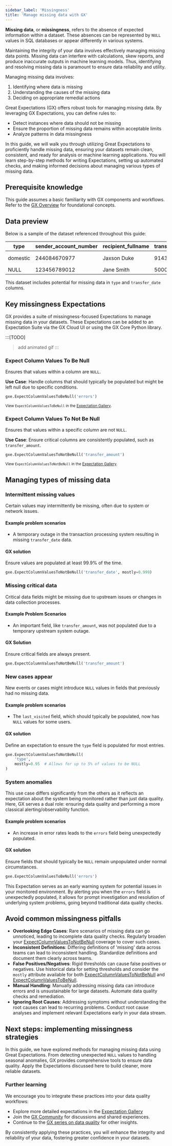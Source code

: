 ```yaml
---
sidebar_label: 'Missingness'
title: 'Manage missing data with GX'
---
```



**Missing data**, or **missingness**, refers to the absence of expected information within a dataset. These absences can be represented by `NULL` values in SQL databases or appear differently in various systems.

Maintaining the integrity of your data involves effectively managing missing data points. Missing data can interfere with calculations, skew reports, and produce inaccurate outputs in machine learning models. Thus, identifying and resolving missing data is paramount to ensure data reliability and utility.

Managing missing data involves:

1. Identifying where data is missing
2. Understanding the causes of the missing data
3. Deciding on appropriate remedial actions

Great Expectations (GX) offers robust tools for managing missing data. By leveraging GX Expectations, you can define rules to:

- Detect instances where data should not be missing
- Ensure the proportion of missing data remains within acceptable limits
- Analyze patterns in data missingness

In this guide, we will walk you through utilizing Great Expectations to proficiently handle missing data, ensuring your datasets remain clean, consistent, and ready for analysis or machine learning applications. You will learn step-by-step methods for writing Expectations, setting up automated checks, and making informed decisions about managing various types of missing data.

## Prerequisite knowledge

This guide assumes a basic familiarity with GX components and workflows. Refer to the [GX Overview](/core/introduction/gx_overview.md) for foundational concepts.

## Data preview

Below is a sample of the dataset referenced throughout this guide:

| type     | sender_account_number  | recipient_fullname | transfer_amount | transfer_date       | errors |
|----------|------------------------|--------------------|-----------------|---------------------|--------|
| domestic | 244084670977           | Jaxson Duke        | 9143.40         | 2024-05-01 01:12    | NULL   |
| NULL     | 123456789012           | Jane Smith         | 5000.00         | NULL                | NULL   |

This dataset includes potential for missing data in `type` and `transfer_date` columns.

## Key missingness Expectations

GX provides a suite of missingness-focused Expectations to manage missing data in your datasets. These Expectations can be added to an Expectation Suite via the GX Cloud UI or using the GX Core Python library.


:::[TODO]
> add animated gif
:::

### Expect Column Values To Be Null

Ensures that values within a column are `NULL`.

**Use Case**: Handle columns that should typically be populated but might be left null due to specific conditions.

```python title="" name="docs/docusaurus/docs/reference/learn/data_quality_use_cases/missingness_resources/missingness_expectations.py ExpectColumnValuesToBeNull"
gxe.ExpectColumnValuesToBeNull('errors')
```

<sup>View `ExpectColumnValuesToBeNull` in the [Expectation Gallery](https://greatexpectations.io/expectations/expect_column_values_to_be_null).</sup>

### Expect Column Values To Not Be Null

Ensures that values within a specific column are not `NULL`.

**Use Case**: Ensure critical columns are consistently populated, such as `transfer_amount`.

```python title="Python" name="docs/docusaurus/docs/reference/learn/data_quality_use_cases/missingness_resources/missing_expectations.py ExpectColumnValuesToNotBeNull"
gxe.ExpectColumnValuesToNotBeNull('transfer_amount')
```

<sup>View `ExpectColumnValuesToNotBeNull` in the [Expectation Gallery](https://greatexpectations.io/expectations/expect_column_values_to_not_be_null).</sup>

## Managing types of missing data

### Intermittent missing values

Certain values may intermittently be missing, often due to system or network issues.

#### Example problem scenarios
- A temporary outage in the transaction processing system resulting in missing `transfer_date` data.

#### GX solution
Ensure values are populated at least 99.9% of the time.

```python title="" name="docs/docusaurus/docs/reference/learn/data_quality_use_cases/missingness_resources/missingness_expectations.py intermittent_missing_values"
gxe.ExpectColumnValuesToNotBeNull('transfer_date', mostly=0.999)
```

### Missing critical data

Critical data fields might be missing due to upstream issues or changes in data collection processes.

#### Example Problem Scenarios
- An important field, like `transfer_amount`, was not populated due to a temporary upstream system outage.

#### GX Solution
Ensure critical fields are always present.

```python title="" name="docs/docusaurus/docs/reference/learn/data_quality_use_cases/missingness_resources/missingness_expectations.py missing_critical_data"
gxe.ExpectColumnValuesToNotBeNull('transfer_amount')
```

### New cases appear

New events or cases might introduce `NULL` values in fields that previously had no missing data.

#### Example problem scenarios
- The `last_visited` field, which should typically be populated, now has `NULL` values for some users.

#### GX solution
Define an expectation to ensure the `type` field is populated for most entries.

```python title="" name="docs/docusaurus/docs/reference/learn/data_quality_use_cases/missingness_resources/missingness_expectations.py new_cases_appear"
gxe.ExpectColumnValuesToNotBeNull(
    'type',
    mostly=0.95  # Allows for up to 5% of values to be NULL
)
```

### System anomalies

This use case differs significantly from the others as it reflects an expectation about the system being monitored rather than just data quality. Here, GX serves a dual role: ensuring data quality and performing a more classical alerting/observability function.

#### Example problem scenarios
- An increase in error rates leads to the `errors` field being unexpectedly populated.

#### GX solution
Ensure fields that should typically be `NULL` remain unpopulated under normal circumstances.

```python title="" name="docs/docusaurus/docs/reference/learn/data_quality_use_cases/missingness_resources/missingness_expectations.py system_anomalies"
gxe.ExpectColumnValuesToBeNull('errors')
```

This Expectation serves as an early warning system for potential issues in your monitored environment. By alerting you when the `errors` field is unexpectedly populated, it allows for prompt investigation and resolution of underlying system problems, going beyond traditional data quality checks.

## Avoid common missingness pitfalls

- **Overlooking Edge Cases**: Rare scenarios of missing data can go unnoticed, leading to incomplete data quality checks. Regularly broaden your [ExpectColumnValuesToNotBeNull](#expect-column-values-to-not-be-null) coverage to cover such cases.
- **Inconsistent Definitions**: Differing definitions of 'missing' data across teams can lead to inconsistent handling. Standardize definitions and document them clearly across teams.
- **False Positives/Negatives**: Rigid thresholds can cause false positives or negatives. Use historical data for setting thresholds and consider the `mostly` attribute available for both [ExpectColumnValuesToNotBeNull](#expect-column-values-to-not-be-null) and [ExpectColumnValuesToBeNull](#expect-column-values-to-be-null).
- **Manual Handling**: Manually addressing missing data can introduce errors and is unsustainable for large datasets. Automate data quality checks and remediation.
- **Ignoring Root Causes**: Addressing symptoms without understanding the root causes can lead to recurring problems. Conduct root cause analyses and implement relevant Expectations early in your data stream.

## Next steps: implementing missingness strategies

In this guide, we have explored methods for managing missing data using Great Expectations. From detecting unexpected `NULL` values to handling seasonal anomalies, GX provides comprehensive tools to ensure data quality. Apply the Expectations discussed here to build cleaner, more reliable datasets.

### Further learning

We encourage you to integrate these practices into your data quality workflows:

- Explore more detailed expectations in the [Expectation Gallery](https://greatexpectations.io/expectations/)
- Join the [GX Community](https://discourse.greatexpectations.io/c/share/18) for discussions and shared experiences.
- Continue to the [GX series on data quality](#) for other insights.

By consistently applying these practices, you will enhance the integrity and reliability of your data, fostering greater confidence in your datasets.
